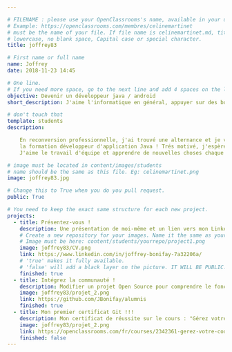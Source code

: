 ```yaml
---

# FILENAME : please use your OpenClassrooms's name, available in your url.
# Example: https://openclassrooms.com/membres/celinemartinet
# must be the name of your file. If file name is celinemartinet.md, title is celinemartinet.
# lowercase, no blank space, Capital case or special character.
title: joffrey83

# First name or full name
name: Joffrey 
date: 2018-11-23 14:45

# One line.
# If you need more space, go to the next line and add 4 spaces on the left, as in 'description'.
objective: Devenir un développeur java / android
short_description: J'aime l'informatique en général, appuyer sur des button et que des choses magique se passent !!!

# don't touch that
template: students
description:

    En reconversion professionnelle, j'ai trouvé une alternance et je viens de commencer
    la formation développeur d'application Java ! Trés motivé, j'espère que je vais y arriver
    J'aime le travail d'équipe et apprendre de nouvelles choses chaque jours !

# image must be located in content/images/students
# name should be the same as this file. Eg: celinemartinet.png
image: joffrey83.jpg

# Change this to True when you do you pull request.
public: True

# You need to keep the exact same structure for each new project.
projects:
  - title: Présentez-vous !
    description: Une présentation de moi-même et un lien vers mon LinkedIn.
    # Create a new repository for your images. Name it the same as your nickname and profile picture.
    # Image must be here: content/students/yourrepo/project1.png
    image: joffrey83/CV.png
    link: https://www.linkedin.com/in/joffrey-bonifay-7a32206a/
    # 'true' makes it fully available.
    # 'false' will add a black layer on the picture. IT WILL BE PUBLIC!
    finished: true
  - title: Intégrez la communauté !
    description: Modifier un projet Open Source pour comprendre le fonctionnement de Git, de Github et des pull requests. 
    image: joffrey83/projet_2.png
    link: https://github.com/JBonifay/alumnis 
    finished: true
  - title: Mon premier certificat Git !!!
    description: Mon certificat de réussite sur le cours : "Gérez votre code avec Git et GitHub"
    image: joffrey83/projet_2.png
    link: https://openclassrooms.com/fr/courses/2342361-gerez-votre-code-avec-git-et-github
    finished: false
---
```

